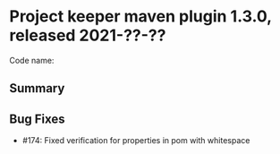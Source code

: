 # Project keeper maven plugin 1.3.0, released 2021-??-??

Code name:

## Summary

## Bug Fixes

* #174: Fixed verification for properties in pom with whitespace 